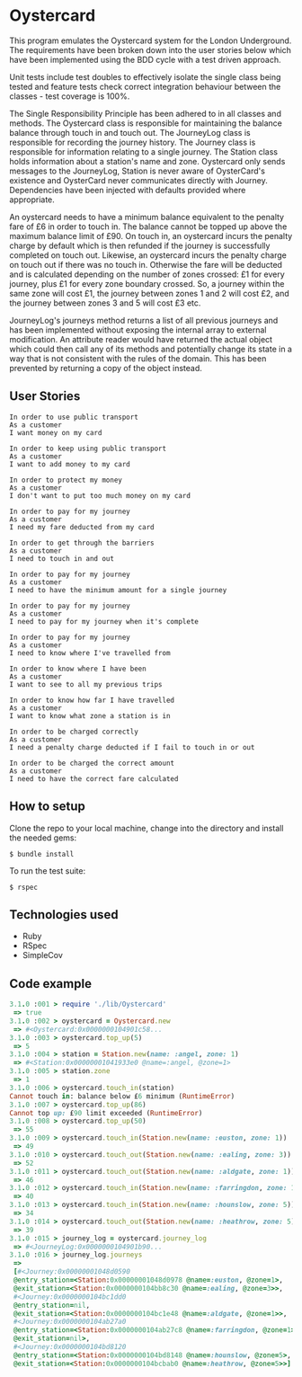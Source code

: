 # Oystercard

This program emulates the Oystercard system for the London Underground. The requirements have been broken down into the user stories below which have been implemented using the BDD cycle with a test driven approach.

Unit tests include test doubles to effectively isolate the single class being tested and feature tests check correct integration behaviour between the classes - test coverage is 100%.

The Single Responsibility Principle has been adhered to in all classes and methods. The Oystercard class is responsible for maintaining the balance balance through touch in and touch out. The JourneyLog class is responsible for recording the journey history. The Journey class is responsible for information relating to a single journey. The Station class holds information about a station's name and zone.
Oystercard only sends messages to the JourneyLog, Station is never aware of OysterCard's existence and OysterCard never communicates directly with Journey. Dependencies have been injected with defaults provided where appropriate.

An oystercard needs to have a minimum balance equivalent to the penalty fare of £6 in order to touch in. The balance cannot be topped up above the maximum balance limit of £90. On touch in, an oystercard incurs the penalty charge by default which is then refunded if the journey is successfully completed on touch out. Likewise, an oystercard incurs the penalty charge on touch out if there was no touch in.   Otherwise the fare will be deducted and is calculated depending on the number of zones crossed: £1 for every journey, plus £1 for every zone boundary crossed. So, a journey within the same zone will cost £1, the journey between zones 1 and 2 will cost £2, and the journey between zones 3 and 5 will cost £3 etc.

JourneyLog's journeys method returns a list of all previous journeys and has been implemented without exposing the internal array to external modification. An attribute reader would have returned the actual object which could then call any of its methods and potentially change its state in a way that is not consistent with the rules of the domain. This has been prevented by returning a copy of the object instead.

## User Stories
```
In order to use public transport
As a customer
I want money on my card

In order to keep using public transport
As a customer
I want to add money to my card

In order to protect my money
As a customer
I don't want to put too much money on my card

In order to pay for my journey
As a customer
I need my fare deducted from my card

In order to get through the barriers
As a customer
I need to touch in and out

In order to pay for my journey
As a customer
I need to have the minimum amount for a single journey

In order to pay for my journey
As a customer
I need to pay for my journey when it's complete

In order to pay for my journey
As a customer
I need to know where I've travelled from

In order to know where I have been
As a customer
I want to see to all my previous trips

In order to know how far I have travelled
As a customer
I want to know what zone a station is in

In order to be charged correctly
As a customer
I need a penalty charge deducted if I fail to touch in or out

In order to be charged the correct amount
As a customer
I need to have the correct fare calculated
```

## How to setup

Clone the repo to your local machine, change into the directory and install the needed gems:
```
$ bundle install
```

To run the test suite:
```
$ rspec
```

## Technologies used
- Ruby
- RSpec
- SimpleCov

## Code example
```ruby
3.1.0 :001 > require './lib/Oystercard'
 => true
3.1.0 :002 > oystercard = Oystercard.new
 => #<Oystercard:0x0000000104901c58...
3.1.0 :003 > oystercard.top_up(5)
 => 5
3.1.0 :004 > station = Station.new(name: :angel, zone: 1)
 => #<Station:0x00000001041933e0 @name=:angel, @zone=1>
3.1.0 :005 > station.zone
 => 1
3.1.0 :006 > oystercard.touch_in(station)
Cannot touch in: balance below £6 minimum (RuntimeError)
3.1.0 :007 > oystercard.top_up(86)
Cannot top up: £90 limit exceeded (RuntimeError)
3.1.0 :008 > oystercard.top_up(50)
 => 55
3.1.0 :009 > oystercard.touch_in(Station.new(name: :euston, zone: 1))
 => 49
3.1.0 :010 > oystercard.touch_out(Station.new(name: :ealing, zone: 3))
 => 52
3.1.0 :011 > oystercard.touch_out(Station.new(name: :aldgate, zone: 1))
 => 46
3.1.0 :012 > oystercard.touch_in(Station.new(name: :farringdon, zone: 1))
 => 40
3.1.0 :013 > oystercard.touch_in(Station.new(name: :hounslow, zone: 5))
 => 34
3.1.0 :014 > oystercard.touch_out(Station.new(name: :heathrow, zone: 5))
 => 39
3.1.0 :015 > journey_log = oystercard.journey_log
 => #<JourneyLog:0x0000000104901b90...                                                                   
3.1.0 :016 > journey_log.journeys
 =>
 [#<Journey:0x00000001048d0590                                                                        
 @entry_station=<Station:0x00000001048d0978 @name=:euston, @zone=1>,                               
 @exit_station=<Station:0x0000000104bb8c30 @name=:ealing, @zone=3>>,                               
 #<Journey:0x0000000104bc1dd0                                                                        
 @entry_station=nil,                                                 
 @exit_station=<Station:0x0000000104bc1e48 @name=:aldgate, @zone=1>>,
 #<Journey:0x0000000104ab27a0                                       
 @entry_station=<Station:0x0000000104ab27c8 @name=:farringdon, @zone=1>,
 @exit_station=nil>,                                               
 #<Journey:0x0000000104bd8120                                       
 @entry_station=<Station:0x0000000104bd8148 @name=:hounslow, @zone=5>,
 @exit_station=<Station:0x0000000104bcbab0 @name=:heathrow, @zone=5>>]
 ```                                                                     
